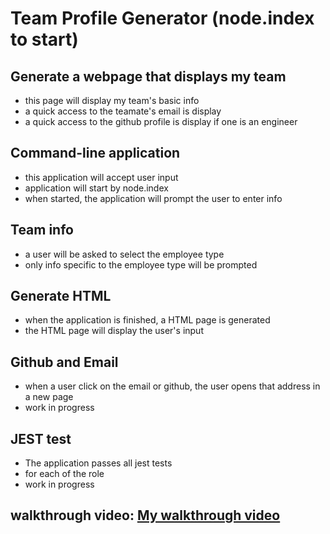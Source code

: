# Team Profile Generator (node.index to start)
## Generate a webpage that displays my team
* this page will display my team's basic info
* a quick access to the teamate's email is display
* a quick access to the github profile is display if one is an engineer
## Command-line application
* this application will accept user input
* application will start by node.index 
* when started, the application will prompt the user to enter info
## Team info
* a user will be asked to select the employee type
* only info specific to the employee type will be prompted 
## Generate HTML 
* when the application is finished, a HTML page is generated
* the HTML page will display the user's input
## Github and Email
* when a user click on the email or github, the user opens that address in a new page
* work in progress
## JEST test
* The application passes all jest tests
* for each of the role
* work in progress
## walkthrough video: <a href="https://watch.screencastify.com/v/fsJkmLVtJHH60p8Yzohz">My walkthrough video</a>